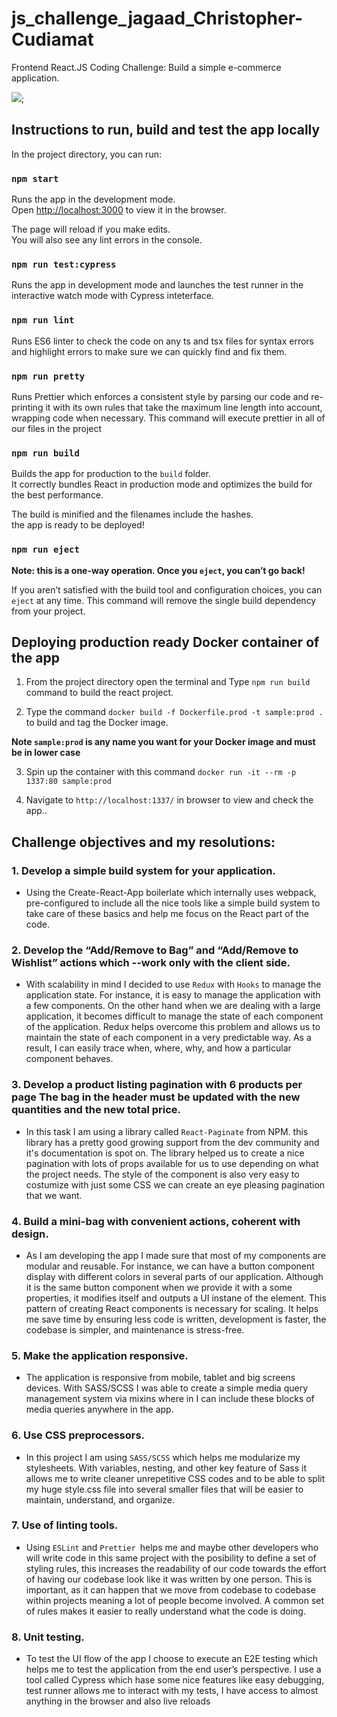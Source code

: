# js_challenge_jagaad_Christopher-Cudiamat

Frontend React.JS Coding Challenge: Build a simple e-commerce application.

![]("../js_challenge_jagaad_Christopher-Cudiamat/my-app/src/assets/images/activity_image.jpeg");

## Instructions to run, build and test the app locally 

In the project directory, you can run:

### `npm start`

Runs the app in the development mode.\
Open [http://localhost:3000](http://localhost:3000) to view it in the browser.

The page will reload if you make edits.\
You will also see any lint errors in the console.

### `npm run test:cypress`

Runs the app in development mode and launches the test runner in the interactive watch mode with Cypress inteterface. 

### `npm run lint`

Runs ES6 linter to check the code on any ts and tsx files for syntax errors and highlight errors to make sure we can quickly find and fix them.

### `npm run pretty`

Runs Prettier which enforces a consistent style by parsing our code and re-printing it with its own rules that take the maximum line length into account, wrapping code when necessary. This command will execute prettier in all of our files in the project

### `npm run build`

Builds the app for production to the `build` folder.\
It correctly bundles React in production mode and optimizes the build for the best performance.

The build is minified and the filenames include the hashes.\
the app is ready to be deployed!


### `npm run eject`

**Note: this is a one-way operation. Once you `eject`, you can’t go back!**

If you aren’t satisfied with the build tool and configuration choices, you can `eject` at any time. This command will remove the single build dependency from your project.


## Deploying production ready Docker container of the app

1. From the project directory open the terminal and Type `npm run build` command to build the react project.

2. Type the command `docker build -f Dockerfile.prod -t sample:prod .` to build and tag the Docker image. 

**Note `sample:prod` is any name you want for your Docker image and must be in lower case**

3. Spin up the container with this command `docker run -it --rm -p 1337:80 sample:prod`

4. Navigate to `http://localhost:1337/` in browser to view and check the app..


## Challenge objectives and my resolutions:

### 1. Develop a simple build system for your application.

- Using the Create-React-App boilerlate which internally uses webpack, pre-configured to include all the nice tools like a simple build system to take care of these basics and help me focus on the React part of the code.

### 2. Develop the “Add/Remove to Bag” and “Add/Remove to Wishlist” actions which --work only with the client side.

- With scalability in mind I decided to use `Redux` with `Hooks` to manage the application state. For instance, it is easy to manage the application with a few components. On the other hand when we are dealing with a large application, it becomes difficult to manage the state of each component of the application. Redux helps overcome this problem and allows us to maintain the state of each component in a very predictable way. As a result, I can easily trace when, where, why, and how a particular component behaves.

### 3. Develop a product listing pagination with 6 products per page The bag in the header must be updated with the new quantities and the new total price.

- In this task I am using a library called `React-Paginate` from NPM. this library has a pretty good growing support from the dev community and it's documentation is spot on. The library helped us to create a nice  pagination with lots of props available for us to use depending on what the project needs. The style of the component is also very easy to costumize with just some CSS we can create an eye pleasing pagination that we want. 

### 4. Build a mini-bag with convenient actions, coherent with design.

- As I am developing the app I made sure that most of my components are modular and reusable. For instance, we can have a button component display with different colors in several parts of our application. Although it is the same button component when we provide it with a some properties, it modifies itself and outputs a UI instane of the element. This pattern of creating React components is necessary for scaling. It helps me save time by ensuring less code is written, development is faster, the codebase is simpler, and maintenance is stress-free. 

### 5. Make the application responsive.

- The application is responsive from mobile, tablet and big screens devices. With SASS/SCSS I was able to create a simple media query management system via mixins where in I can include these blocks of media queries anywhere in the app.  

### 6. Use CSS preprocessors.

- In this project I am using `SASS/SCSS` which helps me modularize my stylesheets. With variables, nesting, and other key feature of Sass  it allows me to write cleaner unrepetitive CSS codes and to be able to split my huge style.css file into several smaller files that will be easier to maintain, understand, and organize.
### 7. Use of linting tools.

- Using `ESLint` and `Prettier `helps me and maybe other developers who will write code in this same project with the posibility to define a set of styling rules, this increases the readability of our code towards the effort of having our codebase look like it was written by one person. This is important, as it can happen that we move from codebase to codebase within projects meaning a lot of people become involved. A common set of rules makes it easier to really understand what the code is doing.

### 8. Unit testing.

- To test the UI flow of the app I choose to execute an E2E testing which helps me to test the application from the end user’s perspective. I use a tool called Cypress which hase some nice features like easy debugging, test runner allows me to interact with my tests, I have access to almost anything in the browser and also live reloads 



